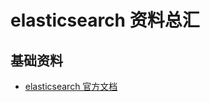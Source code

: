 # elasticsearch 资料总汇

## **基础资料**

* [elasticsearch 官方文档](https://www.elastic.co/guide/en/elasticsearch/reference/master/index.html)

